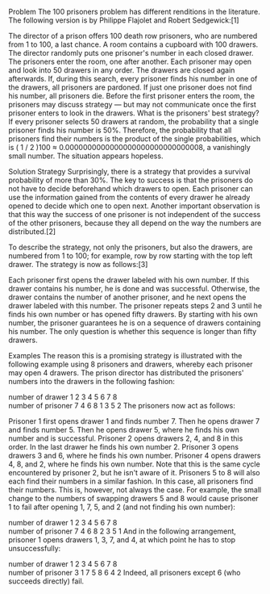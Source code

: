 Problem
The 100 prisoners problem has different renditions in the literature. The following version is by Philippe Flajolet and Robert Sedgewick:[1]

The director of a prison offers 100 death row prisoners, who are numbered from 1 to 100, a last chance. A room contains a cupboard with 100 drawers. The director randomly puts one prisoner's number in each closed drawer. The prisoners enter the room, one after another. Each prisoner may open and look into 50 drawers in any order. The drawers are closed again afterwards. If, during this search, every prisoner finds his number in one of the drawers, all prisoners are pardoned. If just one prisoner does not find his number, all prisoners die. Before the first prisoner enters the room, the prisoners may discuss strategy — but may not communicate once the first prisoner enters to look in the drawers. What is the prisoners' best strategy?
If every prisoner selects 50 drawers at random, the probability that a single prisoner finds his number is 50%. Therefore, the probability that all prisoners find their numbers is the product of the single probabilities, which is (
1
/
2
)100 ≈ 0.0000000000000000000000000000008, a vanishingly small number. The situation appears hopeless.

Solution
Strategy
Surprisingly, there is a strategy that provides a survival probability of more than 30%. The key to success is that the prisoners do not have to decide beforehand which drawers to open. Each prisoner can use the information gained from the contents of every drawer he already opened to decide which one to open next. Another important observation is that this way the success of one prisoner is not independent of the success of the other prisoners, because they all depend on the way the numbers are distributed.[2]

To describe the strategy, not only the prisoners, but also the drawers, are numbered from 1 to 100; for example, row by row starting with the top left drawer. The strategy is now as follows:[3]

Each prisoner first opens the drawer labeled with his own number.
If this drawer contains his number, he is done and was successful.
Otherwise, the drawer contains the number of another prisoner, and he next opens the drawer labeled with this number.
The prisoner repeats steps 2 and 3 until he finds his own number or has opened fifty drawers.
By starting with his own number, the prisoner guarantees he is on a sequence of drawers containing his number. The only question is whether this sequence is longer than fifty drawers.

Examples
The reason this is a promising strategy is illustrated with the following example using 8 prisoners and drawers, whereby each prisoner may open 4 drawers. The prison director has distributed the prisoners' numbers into the drawers in the following fashion:

number of drawer	 1  	  2  	  3  	  4  	  5  	  6  	  7  	  8  
number of prisoner	7	4	6	8	1	3	5	2
The prisoners now act as follows:

Prisoner 1 first opens drawer 1 and finds number 7. Then he opens drawer 7 and finds number 5. Then he opens drawer 5, where he finds his own number and is successful.
Prisoner 2 opens drawers 2, 4, and 8 in this order. In the last drawer he finds his own number 2.
Prisoner 3 opens drawers 3 and 6, where he finds his own number.
Prisoner 4 opens drawers 4, 8, and 2, where he finds his own number. Note that this is the same cycle encountered by prisoner 2, but he isn't aware of it.
Prisoners 5 to 8 will also each find their numbers in a similar fashion.
In this case, all prisoners find their numbers. This is, however, not always the case. For example, the small change to the numbers of swapping drawers 5 and 8 would cause prisoner 1 to fail after opening 1, 7, 5, and 2 (and not finding his own number):

number of drawer	  1  	  2  	  3  	  4  	  5  	  6  	  7  	  8  
number of prisoner	7	4	6	8	2	3	5	1
And in the following arrangement, prisoner 1 opens drawers 1, 3, 7, and 4, at which point he has to stop unsuccessfully:

number of drawer	  1  	  2  	  3  	  4  	  5  	  6  	  7  	  8  
number of prisoner	3	1	7	5	8	6	4	2
Indeed, all prisoners except 6 (who succeeds directly) fail.

